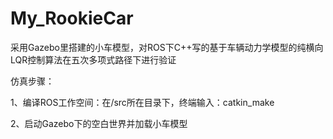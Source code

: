 # My_RookieCar
采用Gazebo里搭建的小车模型，对ROS下C++写的基于车辆动力学模型的纯横向LQR控制算法在五次多项式路径下进行验证

仿真步骤：

1、编译ROS工作空间：在/src所在目录下，终端输入：catkin_make

2、启动Gazebo下的空白世界并加载小车模型
